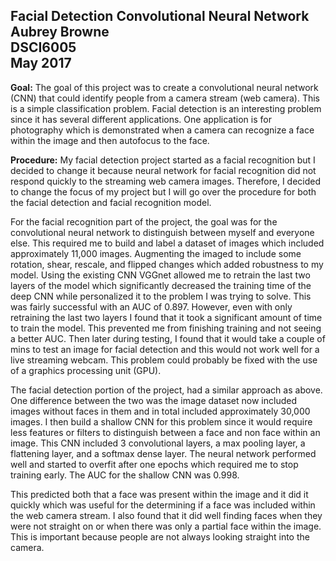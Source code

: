 Facial Detection Convolutional Neural Network <br> Aubrey Browne <br> DSCI6005 <br> May 2017
----

**Goal:**
The goal of this project was to create a convolutional neural network (CNN) that could identify people from a camera stream (web camera). This is a simple classification problem. Facial detection is an interesting problem since it has several different applications. One application is for photography which is demonstrated when a camera can recognize a face within the image and then autofocus to the face.  


**Procedure:**
My facial detection project started as a facial recognition but I decided to change it because neural network for facial recognition did not respond quickly to the streaming web camera images. Therefore, I decided to change the focus of my project but I will go over the procedure for both the facial detection and facial recognition model.

For the facial recognition part of the project, the goal was for the convolutional neural network to distinguish between myself and everyone else. This required me to build and label a dataset of images which included approximately 11,000 images. Augmenting the imaged to include some rotation, shear, rescale, and flipped changes which added robustness to my model. Using the existing CNN VGGnet allowed me to retrain the last two layers of the model which significantly decreased the training time of the deep CNN while personalized it to the problem I was trying to solve. This was fairly successful with an AUC of 0.897. However, even with only retraining the last two layers I found that it took a significant amount of time to train the model. This prevented me from finishing training and not seeing a better AUC. Then later during testing, I found that it would take a couple of mins to test an image for facial detection and this would not work well for a live streaming webcam. This problem could probably be fixed with the use of a graphics processing unit (GPU).

The facial detection portion of the project, had a similar approach as above. One difference between the two was the image dataset now included images without faces in them and in total included approximately 30,000 images.  I then build a shallow CNN for this problem since it would require less features or filters to distinguish between a face and non face within an image. This CNN included 3 convolutional layers, a max pooling layer, a flattening layer, and a softmax dense layer. The neural network performed well and started to overfit after one epochs which required me to stop training early. The AUC for the shallow CNN was 0.998.

This predicted both that a face was present within the image and it did it quickly which was useful for the determining if a face was included within the web camera stream.  I also found that it did well finding faces when they were not straight on or when there was only a partial face within the image. This is important because people are not always looking straight into the camera.
